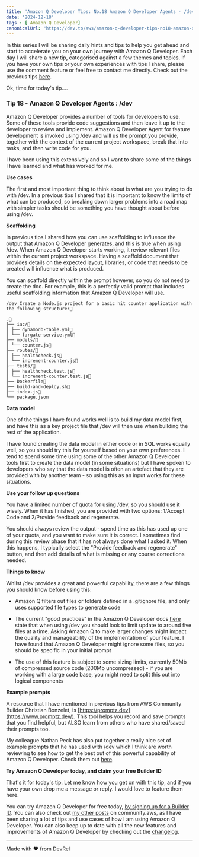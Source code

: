 ```yaml
---
title: 'Amazon Q Developer Tips: No.18 Amazon Q Developer Agents - /dev'
date: '2024-12-18'
tags : [ Amazon Q Developer]
canonicalUrl: "https://dev.to/aws/amazon-q-developer-tips-no18-amazon-q-developer-agents-dev-1i0"
---
```


In this series I will be sharing daily hints and tips to help you get ahead and start to accelerate you on your own journey with Amazon Q Developer. Each day I will share a new tip, categorised against a few themes and topics. If you have your own tips or your own experiences with tips I share, please use the comment feature or feel free to contact me directly. Check out the previous tips [here](https://dev.to/aws/amazon-q-developer-tips-no17-choose-the-right-tool-7a2).

Ok, time for today's tip....

### Tip 18 - Amazon Q Developer Agents : /dev

Amazon Q Developer provides a number of tools for developers to use. Some of these tools provide code suggestions and then leave it up to the developer to review and implement. Amazon Q Developer Agent for feature development is invoked using /dev and will us the prompt you provide, together with the context of the current project workspace, break that into tasks, and then write code for you.

I have been using this extensively and so I want to share some of the things I have learned and what has worked for me.

**Use cases**

The first and most important thing to think about is what are you trying to do with /dev. In a previous tips I shared that it is important to know the limits of what can be produced, so breaking down larger problems into a road map with simpler tasks should be something you have thought about before using /dev.

**Scaffolding**

In previous tips I shared how you can use scaffolding to influence the output that Amazon Q Developer generates, and this is true when using /dev. When Amazon Q Developer starts working, it review relevant files within the current project workspace. Having a scaffold document that provides details on the expected layout, libraries, or code that needs to be created will influence what is produced.

You can scaffold directly within the prompt however, so you do not need to create the doc. For example, this is a perfectly valid prompt that includes useful scaffolding information that Amazon Q Developer will use.

```
/dev Create a Node.js project for a basic hit counter application with the following structure:

.
├── iac/
│ ├── dynamodb-table.yml
│ └── fargate-service.yml
├── models/
│ └── counter.js
├── routes/
│ ├── healthcheck.js
│ └── increment-counter.js
├── tests/
│ ├── healthcheck.test.js
│ └── increment-counter.test.js
├── Dockerfile
├── build-and-deploy.sh
├── index.js
└── package.json
```

**Data model**

One of the things I have found works well is to build my data model first, and have this as a key project file that /dev will then use when building the rest of the application.

I have found creating the data model in either code or in SQL works equally well, so you should try this for yourself based on your own preferences. I tend to spend some time using some of the other Amazon Q Developer tools first to create the data model (in some situations) but I have spoken to developers who say that the data model is often an artefact that they are provided with by another team - so using this as an input works for these situations.

**Use your follow up questions**

You have a limited number of quota for using /dev, so you should use it wisely. When it has finished, you are provided with two options: 1/Accept Code and 2/Provide feedback and regenerate.

You should always review the output - spend time as this has used up one of your quota, and you want to make sure it is correct. I sometimes find during this review phase that it has not always done what I asked it. When this happens, I typically select the "Provide feedback and regenerate" button, and then add details of what is missing or any course corrections needed.

**Things to know**

Whilst /dev provides a great and powerful capability, there are a few things you should know before using this:

* Amazon Q filters out files or folders defined in a .gitignore file, and only uses supported file types to generate code

* The current "good practices" in the Amazon Q Developer docs [here](https://docs.aws.amazon.com/amazonq/latest/qdeveloper-ug/software-dev.html) state that when using /dev you should look to limit update to around five files at a time. Asking Amazon Q to make larger changes might impact the quality and manageability of the implementation of your feature. I have found that Amazon Q Developer might ignore some files, so you should be specific in your initial prompt

* The use of this feature is subject to some sizing limits, currently 50Mb of compressed source code (200Mb uncompressed) - if you are working with a large code base, you might need to split this out into logical components

**Example prompts**

A resource that I have mentioned in previous tips from AWS Community Builder Christian Bonzelet, is [https://promptz.dev](https://www.promptz.dev/). This tool helps you record and save prompts that you find helpful, but ALSO learn from others who have shared/saved their prompts too.

My colleague Nathan Peck has also put together a really nice set of example prompts that he has used with /dev which I think are worth reviewing to see how to get the best out of this powerful capability of Amazon Q Developer. Check them out [here](https://nathanpeck.github.io/q-developer-tips/).

**Try Amazon Q Developer today, and claim your free Builder ID**

That's it for today's tip. Let me know how you get on with this tip, and if you have your own drop me a message or reply. I would love to feature them here.

You can try Amazon Q Developer for free today, [by signing up for a Builder ID](https://community.aws/builderid?trk=34e0ecce-8101-42c4-840a-fe6170420294&sc_channel=el). You can also check out [my other posts](https://community.aws/@ricsueaws) on community.aws, as I have been sharing a lot of tips and use cases of how I am using Amazon Q Developer. You can also keep up to date with all the new features and improvements of Amazon Q Developer by checking out the [changelog](https://aws.amazon.com/developer/generative-ai/amazon-q/change-log/).


---
Made with ♥ from DevRel
